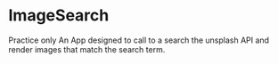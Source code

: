 # ImageSearch
Practice only
An App designed to call to a search the unsplash API and render images that match the search term.
